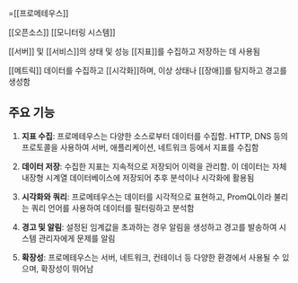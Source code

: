 =[[프로메테우스]]

[[오픈소스]] [[모니터링 시스템]]

[[서버]] 및 [[서비스]]의 상태 및 성능 [[지표]]를 수집하고 저장하는 데 사용됨

[[메트릭]] 데이터를 수집하고 [[시각화]]하며, 이상 상태나 [[장애]]를 탐지하고 경고를 생성함

## 주요 기능

1. **지표 수집**: 프로메테우스는 다양한 소스로부터 데이터를 수집함. HTTP, DNS 등의 프로토콜을 사용하여 서버, 애플리케이션, 네트워크 등에서 지표를 수집함
    
2. **데이터 저장**: 수집한 지표는 지속적으로 저장되어 이력을 관리함. 이 데이터는 자체 내장형 시계열 데이터베이스에 저장되어 추후 분석이나 시각화에 활용됨
    
3. **시각화와 쿼리**: 프로메테우스는 데이터를 시각적으로 표현하고, PromQL이라 불리는 쿼리 언어를 사용하여 데이터를 필터링하고 분석함
    
4. **경고 및 알림**: 설정된 임계값을 초과하는 경우 알림을 생성하고 경고를 발송하여 시스템 관리자에게 문제를 알림
    
5. **확장성**: 프로메테우스는 서버, 네트워크, 컨테이너 등 다양한 환경에서 사용될 수 있으며, 확장성이 뛰어남


